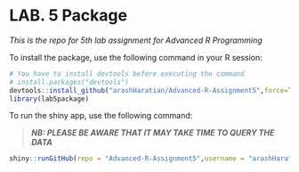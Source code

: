 # LAB. 5 Package




_This is the repo for 5th lab assignment for Advanced R Programming_

To install the package, use the following command in your R session:

```r
# You have to install devtools before executing the command
# install.packages("devtools")
devtools::install_github("arashHaratian/Advanced-R-Assignment5",force=TRUE, build_vignettes = TRUE)
library(lab5package)
```

To run the shiny app, use the following command:
> ***NB: PLEASE BE AWARE THAT IT MAY TAKE TIME TO QUERY THE DATA***

```r
shiny::runGitHub(repo = "Advanced-R-Assignment5",username = "arashHaratian", subdir = "R")
```

